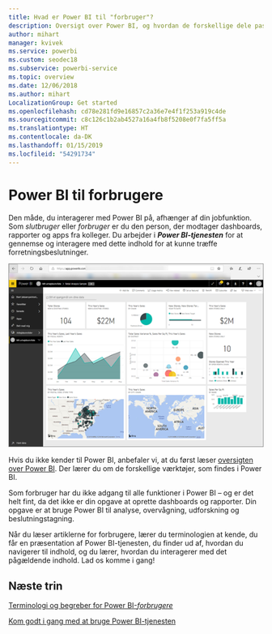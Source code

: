 ```yaml
---
title: Hvad er Power BI til "forbruger"?
description: Oversigt over Power BI, og hvordan de forskellige dele passer sammen – Power BI Desktop, Power BI-tjeneste, Power BI Mobil, rapportserver, Power BI Embedded.
author: mihart
manager: kvivek
ms.service: powerbi
ms.custom: seodec18
ms.subservice: powerbi-service
ms.topic: overview
ms.date: 12/06/2018
ms.author: mihart
LocalizationGroup: Get started
ms.openlocfilehash: cd78e281fd9e16857c2a36e7e4f1f253a919c4de
ms.sourcegitcommit: c8c126c1b2ab4527a16a4fb8f5208e0f7fa5ff5a
ms.translationtype: HT
ms.contentlocale: da-DK
ms.lasthandoff: 01/15/2019
ms.locfileid: "54291734"
---
```

# <a name="power-bi-for-consumers"></a>Power BI til forbrugere
Den måde, du interagerer med Power BI på, afhænger af din jobfunktion. Som *slutbruger* eller *forbruger* er du den person, der modtager dashboards, rapporter og apps fra kolleger. Du arbejder i ***Power BI-tjenesten*** for at gennemse og interagere med dette indhold for at kunne træffe forretningsbeslutninger.

![Power BI-dashboard](media/end-user-consumer/power-bi-service.png)

Hvis du ikke kender til Power BI, anbefaler vi, at du først læser [oversigten over Power BI](../power-bi-overview.md). Der lærer du om de forskellige værktøjer, som findes i Power BI.

Som forbruger har du ikke adgang til alle funktioner i Power BI – og er det helt fint, da det ikke er din opgave at oprette dashboards og rapporter. Din opgave er at bruge Power BI til analyse, overvågning, udforskning og beslutningstagning.

Når du læser artiklerne for forbrugere, lærer du terminologien at kende, du får en præsentation af Power BI-tjenesten, du finder ud af, hvordan du navigerer til indhold, og du lærer, hvordan du interagerer med det pågældende indhold.  Lad os komme i gang!

## <a name="next-steps"></a>Næste trin

[Terminologi og begreber for Power BI-*forbrugere*](end-user-basic-concepts.md)

<!-- [Get started guide for *consumers*] -->
[Kom godt i gang med at bruge Power BI-tjenesten](../service-get-started.md)

